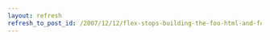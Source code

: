 ```yaml
---
layout: refresh
refresh_to_post_id: /2007/12/12/flex-stops-building-the-foo-html-and-foo-debug-html-files
---
```

